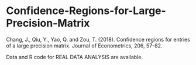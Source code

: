 # Confidence-Regions-for-Large-Precision-Matrix
Chang, J., Qiu, Y., Yao, Q. and Zou, T. (2018). Confidence regions for entries of a large precision matrix. Journal of Econometrics, 206, 57-82.

Data and R code for REAL DATA ANALYSIS are available.
